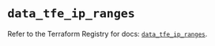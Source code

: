 # `data_tfe_ip_ranges`

Refer to the Terraform Registry for docs: [`data_tfe_ip_ranges`](https://registry.terraform.io/providers/hashicorp/tfe/0.68.0/docs/data-sources/ip_ranges).
